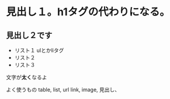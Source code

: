 # 見出し１。h1タグの代わりになる。

## 見出し２です

- リスト１ ulとかliタグ
- リスト２
- リスト３

文字が**太く**なるよ

よく使うもの
table, list, url link, image, 見出し、